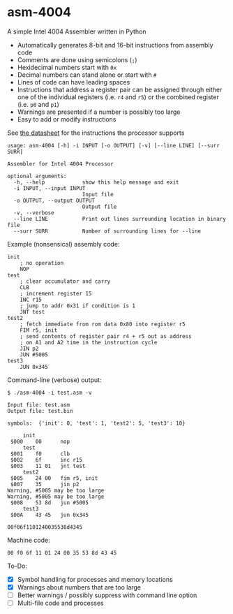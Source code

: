 # asm-4004

A simple Intel 4004 Assembler written in Python

- Automatically generates 8-bit and 16-bit instructions from assembly code
- Comments are done using semicolons (`;`)
- Hexidecimal numbers start with `0x`
- Decimal numbers can stand alone or start with `#`
- Lines of code can have leading spaces
- Instructions that address a register pair can be assigned through either one of the individual registers (i.e. `r4` and `r5`) or the combined register (i.e. `p0` and `p1`)
- Warnings are presented if a number is possibly too large
- Easy to add or modify instructions

See [the datasheet](../docs/4004_datasheet.md) for the instructions the processor supports

```
usage: asm-4004 [-h] -i INPUT [-o OUTPUT] [-v] [--line LINE] [--surr SURR]

Assembler for Intel 4004 Processor

optional arguments:
  -h, --help            show this help message and exit
  -i INPUT, --input INPUT
                        Input file
  -o OUTPUT, --output OUTPUT
                        Output file
  -v, --verbose
  --line LINE           Print out lines surrounding location in binary file
  --surr SURR           Number of surrounding lines for --line
```

Example (nonsensical) assembly code:
```
init
    ; no operation
    NOP
test
    ; clear accumulator and carry
    CLB
    ; increment register 15
    INC r15
    ; jump to addr 0x31 if condition is 1
    JNT test
test2
    ; fetch immediate from rom data 0x80 into register r5
    FIM r5, init
    ; send contents of register pair r4 + r5 out as address
    ; on A1 and A2 time in the instruction cycle
    JIN p2
    JUN #5005
test3
    JUN 0x345
```

Command-line (verbose) output:
```
$ ./asm-4004 -i test.asm -v

Input file: test.asm
Output file: test.bin

symbols:  {'init': 0, 'test': 1, 'test2': 5, 'test3': 10}

	 init
 $000 	 00 	 nop
	 test
 $001 	 f0 	 clb
 $002 	 6f 	 inc r15
 $003 	 11 01 	 jnt test
	 test2
 $005 	 24 00 	 fim r5, init
 $007 	 35 	 jin p2
Warning, #5005 may be too large
Warning, #5005 may be too large
 $008 	 53 8d 	 jun #5005
	 test3
 $00A 	 43 45 	 jun 0x345

00f06f1101240035538d4345

```

Machine code:
```
00 f0 6f 11 01 24 00 35 53 8d 43 45
```

To-Do:
- [x] Symbol handling for processes and memory locations
- [x] Warnings about numbers that are too large
- [ ] Better warnings / possibly suppress with command line option
- [ ] Multi-file code and processes
